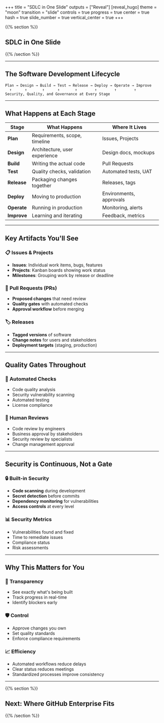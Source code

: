 +++
title = "SDLC in One Slide"
outputs = ["Reveal"]
[reveal_hugo]
theme = "moon"
transition = "slide"
controls = true
progress = true
center = true
hash = true
slide_number = true
vertical_center = true
+++

{{% section %}}

## SDLC in One Slide

{{% /section %}}

---

## The Software Development Lifecycle

```
Plan → Design → Build → Test → Release → Deploy → Operate → Improve
  ↑      ↑       ↑      ↑       ↑        ↑        ↑        ↑
Security, Quality, and Governance at Every Stage
```

---

## What Happens at Each Stage

| Stage | What Happens | Where It Lives |
|-------|--------------|----------------|
| **Plan** | Requirements, scope, timeline | Issues, Projects |
| **Design** | Architecture, user experience | Design docs, mockups |
| **Build** | Writing the actual code | Pull Requests |
| **Test** | Quality checks, validation | Automated tests, UAT |
| **Release** | Packaging changes together | Releases, tags |
| **Deploy** | Moving to production | Environments, approvals |
| **Operate** | Running in production | Monitoring, alerts |
| **Improve** | Learning and iterating | Feedback, metrics |

---

## Key Artifacts You'll See

### 📋 **Issues & Projects**
- **Issues**: Individual work items, bugs, features
- **Projects**: Kanban boards showing work status
- **Milestones**: Grouping work by release or deadline

### 🔄 **Pull Requests (PRs)**
- **Proposed changes** that need review
- **Quality gates** with automated checks
- **Approval workflow** before merging

### 🏷️ **Releases**
- **Tagged versions** of software
- **Change notes** for users and stakeholders
- **Deployment targets** (staging, production)

---

## Quality Gates Throughout

### 🚦 **Automated Checks**
- Code quality analysis
- Security vulnerability scanning
- Automated testing
- License compliance

### 👥 **Human Reviews**
- Code review by engineers
- Business approval by stakeholders
- Security review by specialists
- Change management approval

---

## Security is Continuous, Not a Gate

### 🔒 **Built-in Security**
- **Code scanning** during development
- **Secret detection** before commits
- **Dependency monitoring** for vulnerabilities
- **Access controls** at every level

### 📊 **Security Metrics**
- Vulnerabilities found and fixed
- Time to remediate issues
- Compliance status
- Risk assessments

---

## Why This Matters for You

### 🎯 **Transparency**
- See exactly what's being built
- Track progress in real-time
- Identify blockers early

### 🛡️ **Control**
- Approve changes you own
- Set quality standards
- Enforce compliance requirements

### 📈 **Efficiency**
- Automated workflows reduce delays
- Clear status reduces meetings
- Standardized processes improve consistency

---

{{% section %}}

## Next: Where GitHub Enterprise Fits

{{% /section %}}
